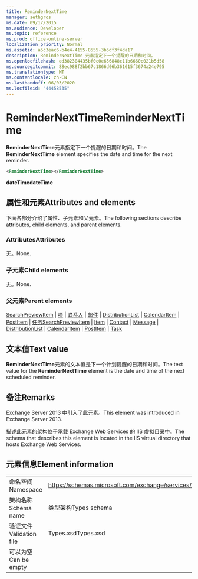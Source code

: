 ```yaml
---
title: ReminderNextTime
manager: sethgros
ms.date: 09/17/2015
ms.audience: Developer
ms.topic: reference
ms.prod: office-online-server
localization_priority: Normal
ms.assetid: a5c3eac6-b4e4-4155-8555-3b5df3f4da17
description: ReminderNextTime 元素指定下一个提醒的日期和时间。
ms.openlocfilehash: ed382304435bf0c0e656848c11b6660c021b5d58
ms.sourcegitcommit: 88ec988f2bb67c1866d06b361615f3674a24e795
ms.translationtype: MT
ms.contentlocale: zh-CN
ms.lasthandoff: 06/03/2020
ms.locfileid: "44458535"
---
```

# <a name="remindernexttime"></a><span data-ttu-id="5fe73-103">ReminderNextTime</span><span class="sxs-lookup"><span data-stu-id="5fe73-103">ReminderNextTime</span></span>

<span data-ttu-id="5fe73-104">**ReminderNextTime**元素指定下一个提醒的日期和时间。</span><span class="sxs-lookup"><span data-stu-id="5fe73-104">The **ReminderNextTime** element specifies the date and time for the next reminder.</span></span> 
  
```XML
<ReminderNextTime></ReminderNextTime>
```

 <span data-ttu-id="5fe73-105">**dateTime**</span><span class="sxs-lookup"><span data-stu-id="5fe73-105">**dateTime**</span></span>
## <a name="attributes-and-elements"></a><span data-ttu-id="5fe73-106">属性和元素</span><span class="sxs-lookup"><span data-stu-id="5fe73-106">Attributes and elements</span></span>

<span data-ttu-id="5fe73-107">下面各部分介绍了属性、子元素和父元素。</span><span class="sxs-lookup"><span data-stu-id="5fe73-107">The following sections describe attributes, child elements, and parent elements.</span></span>
  
### <a name="attributes"></a><span data-ttu-id="5fe73-108">Attributes</span><span class="sxs-lookup"><span data-stu-id="5fe73-108">Attributes</span></span>

<span data-ttu-id="5fe73-109">无。</span><span class="sxs-lookup"><span data-stu-id="5fe73-109">None.</span></span>
  
### <a name="child-elements"></a><span data-ttu-id="5fe73-110">子元素</span><span class="sxs-lookup"><span data-stu-id="5fe73-110">Child elements</span></span>

<span data-ttu-id="5fe73-111">无。</span><span class="sxs-lookup"><span data-stu-id="5fe73-111">None.</span></span>
  
### <a name="parent-elements"></a><span data-ttu-id="5fe73-112">父元素</span><span class="sxs-lookup"><span data-stu-id="5fe73-112">Parent elements</span></span>

<span data-ttu-id="5fe73-113">[SearchPreviewItem](searchpreviewitem.md)  | [项](item.md)  | [联系人](contact.md)  | [邮件](message-ex15websvcsotherref.md)  | [DistributionList](distributionlist.md)  | [CalendarItem](calendaritem.md)  | [PostItem](postitem.md)  | [任务](task.md)</span><span class="sxs-lookup"><span data-stu-id="5fe73-113">[SearchPreviewItem](searchpreviewitem.md) | [Item](item.md) | [Contact](contact.md) | [Message](message-ex15websvcsotherref.md) | [DistributionList](distributionlist.md) | [CalendarItem](calendaritem.md) | [PostItem](postitem.md) | [Task](task.md)</span></span>
  
## <a name="text-value"></a><span data-ttu-id="5fe73-114">文本值</span><span class="sxs-lookup"><span data-stu-id="5fe73-114">Text value</span></span>

<span data-ttu-id="5fe73-115">**ReminderNextTime**元素的文本值是下一个计划提醒的日期和时间。</span><span class="sxs-lookup"><span data-stu-id="5fe73-115">The text value for the **ReminderNextTime** element is the date and time of the next scheduled reminder.</span></span> 
  
## <a name="remarks"></a><span data-ttu-id="5fe73-116">备注</span><span class="sxs-lookup"><span data-stu-id="5fe73-116">Remarks</span></span>

<span data-ttu-id="5fe73-117">Exchange Server 2013 中引入了此元素。</span><span class="sxs-lookup"><span data-stu-id="5fe73-117">This element was introduced in Exchange Server 2013.</span></span>
  
<span data-ttu-id="5fe73-118">描述此元素的架构位于承载 Exchange Web Services 的 IIS 虚拟目录中。</span><span class="sxs-lookup"><span data-stu-id="5fe73-118">The schema that describes this element is located in the IIS virtual directory that hosts Exchange Web Services.</span></span>
  
## <a name="element-information"></a><span data-ttu-id="5fe73-119">元素信息</span><span class="sxs-lookup"><span data-stu-id="5fe73-119">Element information</span></span>

|||
|:-----|:-----|
|<span data-ttu-id="5fe73-120">命名空间</span><span class="sxs-lookup"><span data-stu-id="5fe73-120">Namespace</span></span>  <br/> |https://schemas.microsoft.com/exchange/services/2006/types  <br/> |
|<span data-ttu-id="5fe73-121">架构名称</span><span class="sxs-lookup"><span data-stu-id="5fe73-121">Schema name</span></span>  <br/> |<span data-ttu-id="5fe73-122">类型架构</span><span class="sxs-lookup"><span data-stu-id="5fe73-122">Types schema</span></span>  <br/> |
|<span data-ttu-id="5fe73-123">验证文件</span><span class="sxs-lookup"><span data-stu-id="5fe73-123">Validation file</span></span>  <br/> |<span data-ttu-id="5fe73-124">Types.xsd</span><span class="sxs-lookup"><span data-stu-id="5fe73-124">Types.xsd</span></span>  <br/> |
|<span data-ttu-id="5fe73-125">可以为空</span><span class="sxs-lookup"><span data-stu-id="5fe73-125">Can be empty</span></span>  <br/> ||
   

